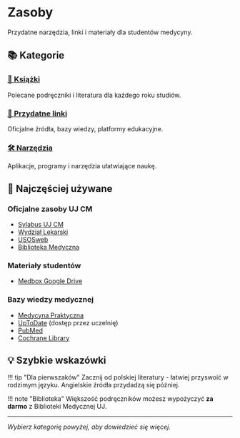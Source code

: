 # Zasoby

Przydatne narzędzia, linki i materiały dla studentów medycyny.

## 📚 Kategorie

### [📖 Książki](ksiazki.md)
Polecane podręczniki i literatura dla każdego roku studiów.

### [🔗 Przydatne linki](linki.md)
Oficjalne źródła, bazy wiedzy, platformy edukacyjne.

### [🛠️ Narzędzia](narzedzia.md)
Aplikacje, programy i narzędzia ułatwiające naukę.

## 🎯 Najczęściej używane

### Oficjalne zasoby UJ CM
- [Sylabus UJ CM](https://sylabus.cm-uj.krakow.pl/pl/7/1/7/1/1)
- [Wydział Lekarski](https://wl.cm.uj.edu.pl/)
- [USOSweb](https://www.usosweb.uj.edu.pl/)
- [Biblioteka Medyczna](https://www.bml.cm.uj.edu.pl/)

### Materiały studentów
- [Medbox Google Drive](https://drive.google.com/drive/folders/1SpFEsQDlYYFfqb4o5AEM0aGhNiRsWlTN)

### Bazy wiedzy medycznej
- [Medycyna Praktyczna](https://www.mp.pl/)
- [UpToDate](https://www.uptodate.com/) (dostęp przez uczelnię)
- [PubMed](https://pubmed.ncbi.nlm.nih.gov/)
- [Cochrane Library](https://www.cochranelibrary.com/)

## 💡 Szybkie wskazówki

!!! tip "Dla pierwszaków"
    Zacznij od polskiej literatury - łatwiej przyswoić w rodzimym języku.
    Angielskie źródła przydadzą się później.

!!! note "Biblioteka"
    Większość podręczników możesz wypożyczyć **za darmo** z Biblioteki Medycznej UJ.

---

*Wybierz kategorię powyżej, aby dowiedzieć się więcej.*
